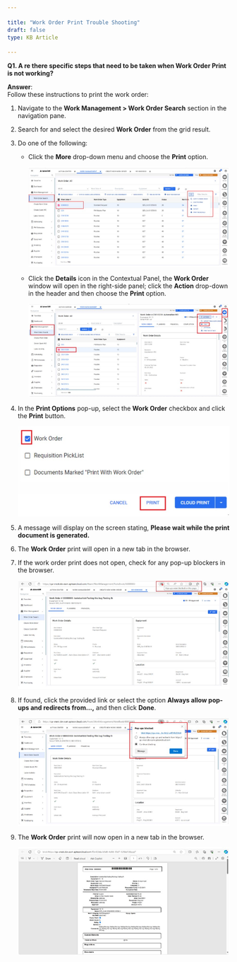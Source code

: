 ```yaml
---  
 
title: "Work Order Print Trouble Shooting"  
draft: false 
type: KB Article
 
---
```


**Q1. A re there specific steps that need to be taken when Work Order Print is not working?**

**Answer**:  
Follow these instructions to print the work order:
1. Navigate to the **Work Management > Work Order Search** section in the navigation pane.
2. Search for and select the desired **Work Order** from the grid result.
3. Do one of the following:
    * Click the **More** drop-down menu and choose the **Print** option.

        ![](../assets/kb-articles/WO_Print_Troubleshoot/Wo1.jpg)

    * Click the **Details** icon in the Contextual Panel, the **Work Order** window will open in the
    right-side panel; click the **Action** drop-down in the header and then choose the **Print**
    option.

        ![](../assets/kb-articles/WO_Print_Troubleshoot/Wo2.jpg)


4. In the **Print Options** pop-up, select the **Work Order** checkbox and click the **Print** button.

    ![](../assets/kb-articles/WO_Print_Troubleshoot/Wo3.jpg)


5. A message will display on the screen stating, **Please wait while the print document is
generated.**
6. The **Work Order** print will open in a new tab in the browser.
7. If the work order print does not open, check for any pop-up blockers in the browser.

    ![](../assets/kb-articles/WO_Print_Troubleshoot/Wo4.jpg)

8. If found, click the provided link or select the option **Always allow pop-ups and redirects
from...,** and then click **Done**.

    ![](../assets/kb-articles/WO_Print_Troubleshoot/Wo5.jpg)

9. The **Work Order** print will now open in a new tab in the browser.

    ![](../assets/kb-articles/WO_Print_Troubleshoot/Wo6.jpg)




